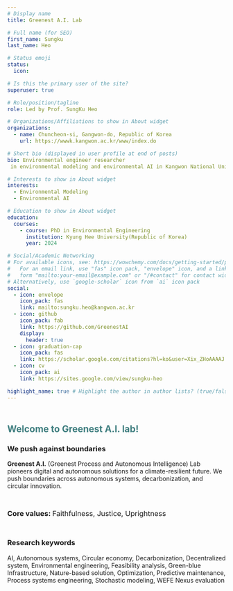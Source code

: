 ```yaml
---
# Display name
title: Greenest A.I. Lab

# Full name (for SEO)
first_name: Sungku
last_name: Heo

# Status emoji
status:
  icon:

# Is this the primary user of the site?
superuser: true

# Role/position/tagline
role: Led by Prof. SungKu Heo

# Organizations/Affiliations to show in About widget
organizations:
  - name: Chuncheon-si, Gangwon-do, Republic of Korea
    url: https://wwwk.kangwon.ac.kr/www/index.do

# Short bio (displayed in user profile at end of posts)
bio: Environmental engineer researcher
 in environmental modeling and environmental AI in Kangwon National University (Department of Civil and Environmental Engineering, Environmental Engineering Major), in Chuncheon-si, Republic of Korea

# Interests to show in About widget
interests:
  - Environmental Modeling
  - Environmental AI

# Education to show in About widget
education:
  courses:
    - course: PhD in Environmental Engineering
      institution: Kyung Hee University(Republic of Korea)
      year: 2024

# Social/Academic Networking
# For available icons, see: https://wowchemy.com/docs/getting-started/page-builder/#icons
#   For an email link, use "fas" icon pack, "envelope" icon, and a link in the
#   form "mailto:your-email@example.com" or "/#contact" for contact widget.
# Alternatively, use `google-scholar` icon from `ai` icon pack
social:
  - icon: envelope
    icon_pack: fas
    link: mailto:sungku.heo@kangwon.ac.kr
  - icon: github
    icon_pack: fab
    link: https://github.com/GreenestAI
    display:
      header: true
  - icon: graduation-cap
    icon_pack: fas
    link: https://scholar.google.com/citations?hl=ko&user=Xix_ZHoAAAAJ
  - icon: cv
    icon_pack: ai
    link: https://sites.google.com/view/sungku-heo

highlight_name: true # Highlight the author in author lists? (true/false)
---
```


<span style="display: block; height: 8px;"></span>

## <span style="color: #3f7e7f; font-weight: bold;">Welcome to Greenest A.I. lab!</span>

### We push against boundaries

**Greenest A.I.** (Greenest Process and Autonomous Intelligence) Lab pioneers digital and autonomous solutions for a climate-resilient future. We push boundaries across autonomous systems, decarbonization, and circular innovation.

<span style="display: block; height: 8px;"></span>

### Core values: <span style="font-weight: normal;">Faithfulness, Justice, Uprightness</span>

<span style="display: block; height: 8px;"></span>

### Research keywords

AI, Autonomous systems, Circular economy, Decarbonization, Decentralized system, Environmental engineering, Feasibility analysis, Green-blue Infrastructure, Nature-based solution, Optimization, Predictive maintenance, Process systems engineering, Stochastic modeling, WEFE Nexus evaluation

<span style="display: block; height: 8px;"></span>


